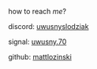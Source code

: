 how to reach *me*?

discord: [uwusnyslodziak](discord.com/users/uwusnyslodziak)

signal: [uwusny.70](https://signal.me/#eu/ogk3YD96lImaNfBPeNanVCWb2BBKBXAAIYwKgg4ji332jzgQMC9EHrRyK2IMmtgP)

github: [mattlozinski](https://github.com/mattlozinski)